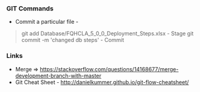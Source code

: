 ### GIT Commands
* Commit a particular file - 
> git add Database/FQHCLA_5_0_0_Deployment_Steps.xlsx - Stage
> git commit -m 'changed db steps' - Commit


### Links
* Merge => https://stackoverflow.com/questions/14168677/merge-development-branch-with-master
* Git Cheat Sheet - http://danielkummer.github.io/git-flow-cheatsheet/
